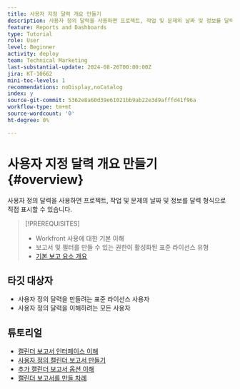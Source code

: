 ```yaml
---
title: 사용자 지정 달력 개요 만들기
description: 사용자 정의 달력을 사용하면 프로젝트, 작업 및 문제의 날짜 및 정보를 달력 형식으로 직접 표시할 수 있습니다.
feature: Reports and Dashboards
type: Tutorial
role: User
level: Beginner
activity: deploy
team: Technical Marketing
last-substantial-update: 2024-08-26T00:00:00Z
jira: KT-10662
mini-toc-levels: 1
recommendations: noDisplay,noCatalog
index: y
source-git-commit: 5362e8a60d39e61021bb9ab22e3d9afffd41f96a
workflow-type: tm+mt
source-wordcount: '0'
ht-degree: 0%

---
```



# 사용자 지정 달력 개요 만들기 {#overview}

사용자 정의 달력을 사용하면 프로젝트, 작업 및 문제의 날짜 및 정보를 달력 형식으로 직접 표시할 수 있습니다.

>[!PREREQUISITES]
>
>* Workfront 사용에 대한 기본 이해
>* 보고서 및 필터를 만들 수 있는 권한이 활성화된 표준 라이선스 유형
>* [기본 보고 요소 개요](https://experienceleague.adobe.com/?recommended=Workfront-U-1-2022.1.reporting)


## 타깃 대상자

* 사용자 정의 달력을 만들려는 표준 라이선스 사용자
* 사용자 정의 달력을 이해하려는 모든 사용자

## 튜토리얼

* [캘린더 보고서 인터페이스 이해](tour-of-the-interface.md)
* [사용자 정의 캘린더 보고서 만들기](creating-custom-calendars.md)
* [추가 캘린더 보고서 옵션 이해](additional-calendar-options.md)
* [캘린더 보고서를 만들 차례](your-turn-to-create-a-calendar.md)

